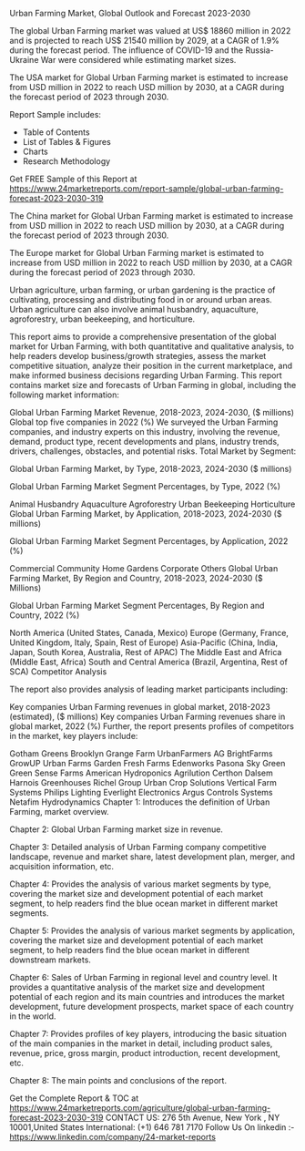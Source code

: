 Urban Farming Market, Global Outlook and Forecast 2023-2030

The global Urban Farming market was valued at US$ 18860 million in 2022 and is projected to reach US$ 21540 million by 2029, at a CAGR of 1.9% during the forecast period. The influence of COVID-19 and the Russia-Ukraine War were considered while estimating market sizes.

The USA market for Global Urban Farming market is estimated to increase from USD million in 2022 to reach USD million by 2030, at a CAGR during the forecast period of 2023 through 2030.

Report Sample includes:
- Table of Contents
- List of Tables & Figures
- Charts
- Research Methodology

Get FREE Sample of this Report at https://www.24marketreports.com/report-sample/global-urban-farming-forecast-2023-2030-319

The China market for Global Urban Farming market is estimated to increase from USD million in 2022 to reach USD million by 2030, at a CAGR during the forecast period of 2023 through 2030.

The Europe market for Global Urban Farming market is estimated to increase from USD million in 2022 to reach USD million by 2030, at a CAGR during the forecast period of 2023 through 2030.

Urban agriculture, urban farming, or urban gardening is the practice of cultivating, processing and distributing food in or around urban areas. Urban agriculture can also involve animal husbandry, aquaculture, agroforestry, urban beekeeping, and horticulture.

This report aims to provide a comprehensive presentation of the global market for Urban Farming, with both quantitative and qualitative analysis, to help readers develop business/growth strategies, assess the market competitive situation, analyze their position in the current marketplace, and make informed business decisions regarding Urban Farming. This report contains market size and forecasts of Urban Farming in global, including the following market information:

Global Urban Farming Market Revenue, 2018-2023, 2024-2030, ($ millions)
Global top five companies in 2022 (%)
We surveyed the Urban Farming companies, and industry experts on this industry, involving the revenue, demand, product type, recent developments and plans, industry trends, drivers, challenges, obstacles, and potential risks. Total Market by Segment:

Global Urban Farming Market, by Type, 2018-2023, 2024-2030 ($ millions)

Global Urban Farming Market Segment Percentages, by Type, 2022 (%)

Animal Husbandry
Aquaculture
Agroforestry
Urban Beekeeping
Horticulture
Global Urban Farming Market, by Application, 2018-2023, 2024-2030 ($ millions)

Global Urban Farming Market Segment Percentages, by Application, 2022 (%)

Commercial
Community
Home Gardens
Corporate
Others
Global Urban Farming Market, By Region and Country, 2018-2023, 2024-2030 ($ Millions)

Global Urban Farming Market Segment Percentages, By Region and Country, 2022 (%)

North America (United States, Canada, Mexico)
Europe (Germany, France, United Kingdom, Italy, Spain, Rest of Europe)
Asia-Pacific (China, India, Japan, South Korea, Australia, Rest of APAC)
The Middle East and Africa (Middle East, Africa)
South and Central America (Brazil, Argentina, Rest of SCA)
Competitor Analysis

The report also provides analysis of leading market participants including:

Key companies Urban Farming revenues in global market, 2018-2023 (estimated), ($ millions)
Key companies Urban Farming revenues share in global market, 2022 (%)
Further, the report presents profiles of competitors in the market, key players include:

Gotham Greens
Brooklyn Grange Farm
UrbanFarmers AG
BrightFarms
GrowUP Urban Farms
Garden Fresh Farms
Edenworks
Pasona
Sky Green
Green Sense Farms
American Hydroponics
Agrilution
Certhon
Dalsem
Harnois Greenhouses
Richel Group
Urban Crop Solutions
Vertical Farm Systems
Philips Lighting
Everlight Electronics
Argus Controls Systems
Netafim
Hydrodynamics
Chapter 1: Introduces the definition of Urban Farming, market overview.

Chapter 2: Global Urban Farming market size in revenue.

Chapter 3: Detailed analysis of Urban Farming company competitive landscape, revenue and market share, latest development plan, merger, and acquisition information, etc.

Chapter 4: Provides the analysis of various market segments by type, covering the market size and development potential of each market segment, to help readers find the blue ocean market in different market segments.

Chapter 5: Provides the analysis of various market segments by application, covering the market size and development potential of each market segment, to help readers find the blue ocean market in different downstream markets.

Chapter 6: Sales of Urban Farming in regional level and country level. It provides a quantitative analysis of the market size and development potential of each region and its main countries and introduces the market development, future development prospects, market space of each country in the world.

Chapter 7: Provides profiles of key players, introducing the basic situation of the main companies in the market in detail, including product sales, revenue, price, gross margin, product introduction, recent development, etc.

Chapter 8: The main points and conclusions of the report.

Get the Complete Report & TOC at https://www.24marketreports.com/agriculture/global-urban-farming-forecast-2023-2030-319
CONTACT US:
276 5th Avenue, New York , NY 10001,United States
International: (+1) 646 781 7170
Follow Us On linkedin :- https://www.linkedin.com/company/24-market-reports
